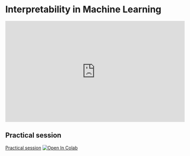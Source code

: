 # Interpretability in Machine Learning



<iframe width="560" height="315" src="https://www.youtube.com/embed/Lg86j22fGaA" title="YouTube video player" frameborder="0" allow="accelerometer; autoplay; clipboard-write; encrypted-media; gyroscope; picture-in-picture" allowfullscreen></iframe>

## Practical session

[Practical session](https://minhaskamal.github.io/DownGit/#/home?url=https://github.com/wikistat/AI-Frameworks/blob/website/code/interpretability/TP_interpretability.ipynb)
[![Open In Colab](https://colab.research.google.com/assets/colab-badge.svg)](https://colab.research.google.com/github/wikistat/AI-Frameworks/blob/website/code/interpretability/TP_interpretability.ipynb)

<!-- [Solution](https://minhaskamal.github.io/DownGit/#/home?url=https://github.com/wikistat/AI-Frameworks/blob/website/code/interpretability/TP_interpretability_solution.ipynb)
[![Open In Colab](https://colab.research.google.com/assets/colab-badge.svg)](https://colab.research.google.com/github/wikistat/AI-Frameworks/blob/website/code/interpretability/TP_interpretability_solution.ipynb) -->

